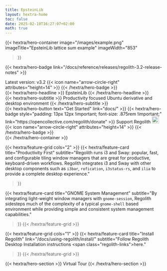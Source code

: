 ```yaml
---
title: EpsteinLib
layout: hextra-home
toc: false
date: 2025-02-10T16:27:07+02:00
math: true
---
```


{{< hextra/hero-container
  image="/images/example.png"
  imageTitle="EpsteinLib lattice sum example"
  imageWidth="853"
>}}

{{< hextra/hero-badge link="/docs/reference/releases/regolith-3.2-release-notes" >}}
  <div class="hx-w-2 hx-h-2 hx-rounded-full hx-bg-primary-400"></div>
  <span>Latest version: v3.2</span>
  {{< icon name="arrow-circle-right" attributes="height=14" >}}
{{< /hextra/hero-badge >}}

<div class="hx-mt-6 hx-mb-6">
{{< hextra/hero-headline >}}
  EpsteinLib
{{< /hextra/hero-headline >}}
</div>

<div class="hx-mt-6 hx-mb-6">
{{< hextra/hero-subtitle >}}
  Productivity focused Ubuntu derivative and desktop environment
{{< /hextra/hero-subtitle >}}
</div>

<div class="hx-mt-6 hx-mb-6">
{{< hextra/hero-button text="Get Started" link="docs/" >}}
{{< hextra/hero-badge style="padding: 13px 12px !important; font-size: .875rem !important;" link="https://opencollective.com/regolith/donate" >}}
  <span>Support Regolith <img class="not-prose" style="display: inline; height: 22px;" src='https://badgen.net/opencollective/backers/regolith'/></span>
  {{< icon name="arrow-circle-right" attributes="height=14" >}}
{{< /hextra/hero-badge >}}
</div>
{{< /hextra/hero-container >}}

<div class="hx-mt-6"></div>
<div class="hx-mt-6"></div>
<div class="hx-mt-6"></div>

{{< hextra/feature-grid cols="2" >}}
  {{< hextra/feature-card
    title="Productivity First"
    subtitle="Regolith runs i3 and Sway: popular, fast, and configurable tiling window managers that are great for productive, keyboard-driven workflows. Regolith integrates i3 and Sway with other desktop components such as `i3bar`, `rofication`, `i3status-rs`, and `ilia` to provide a complete desktop experience."
  >}}

  {{< hextra/feature-card
    title="GNOME System Management"
    subtitle="By integrating light-weight window managers with `gnome-session`, Regolith sidesteps much of the complexity of a typical `gnome-shell` based environment while providing simple and consistent system management capabilities."
  >}}
{{< /hextra/feature-grid >}}

<div class="hx-mt-6"></div>

{{< hextra/feature-grid cols="1" >}}
  {{< hextra/feature-card
    title="Install Regolith"
    link="/docs/using-regolith/install/"
    subtitle="Follow Regolith Desktop Installation instructions <span class=\"regolith-links\">here</span>."
  >}}
{{< /hextra/feature-grid >}}

<div class="hx-mt-6 hx-mb-6"></div>
<div class="hx-mt-6 hx-mb-6"></div>
{{< hextra/hero-section >}}
  Virtual Tour
{{< /hextra/hero-section >}}
